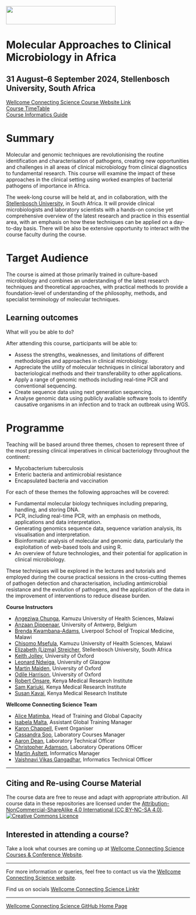 <img src="https://coursesandconferences.wellcomeconnectingscience.org/wp-content/themes/wcc_courses_and_conferences/dist/assets/svg/logo.svg" width="300" height="50"> 

# Molecular Approaches to Clinical Microbiology in Africa

## 31 August–6 September 2024, Stellenbosch University, South Africa

[Wellcome Connecting Science Course Website Link](https://coursesandconferences.wellcomeconnectingscience.org/event/molecular-genomic-approaches-to-clinical-microbiology-in-africa-20240831/) <br /> 
[Course TimeTable](https://github.com/WCSCourses/Molecular_Approaches_Clinical_Microbiology_2024/blob/main/Timetable.pdf) <br /> 
[Course Informatics Guide](https://github.com/WCSCourses/Molecular_Approaches_Clinical_Microbiology_2024/blob/main/Course_Informatics_Guide.md) <br /> 

# Summary

Molecular and genomic techniques are revolutionising the routine identification and characterisation of pathogens, creating new opportunities and challenges in all areas of clinical microbiology from clinical diagnostics to fundamental research. This course will examine the impact of these approaches in the clinical setting using worked examples of bacterial pathogens of importance in Africa.

The week-long course will be held at, and in collaboration, with the [Stellenbosch University](http://www.sun.ac.za/english), in South Africa. It will provide clinical microbiologists and laboratory scientists with a hands-on concise yet comprehensive overview of the latest research and practice in this essential area, with an emphasis on how these techniques can be applied on a day-to-day basis. There will be also be extensive opportunity to interact with the course faculty during the course.

# Target Audience

The course is aimed at those primarily trained in culture-based microbiology and combines an understanding of the latest research techniques and theoretical approaches, with practical methods to provide a foundation-level of understanding of the philosophy, methods, and specialist terminology of molecular techniques. 

## Learning outcomes

What will you be able to do?

After attending this course, participants will be able to:

- Assess the strengths, weaknesses, and limitations of different methodologies and approaches in clinical microbiology.
- Appreciate the utility of molecular techniques in clinical laboratory and bacteriological methods and their transferability to other applications.
- Apply a range of genomic methods including real-time PCR and conventional sequencing.
- Create sequence data using next generation sequencing.
- Analyse genomic data using publicly available software tools to identify causative organisms in an infection and to track an outbreak using WGS.

# Programme

Teaching will be based around three themes, chosen to represent three of the most pressing clinical imperatives in clinical bacteriology throughout the continent:

- Mycobacterium tuberculosis
- Enteric bacteria and antimicrobial resistance
- Encapsulated bacteria and vaccination

For each of these themes the following approaches will be covered:

- Fundamental molecular biology techniques including preparing, handling, and storing DNA.
- PCR, including real-time PCR, with an emphasis on methods, applications and data interpretation.
- Generating genomics sequence data, sequence variation analysis, its visualisation and interpretation.
- Bioinformatic analysis of molecular and genomic data, particularly the exploitation of web-based tools and using R.
- An overview of future technologies, and their potential for application in clinical microbiology.

These techniques will be explored in the lectures and tutorials and employed during the course practical sessions in the cross-cutting themes of pathogen detection and characterisation, including antimicrobial resistance and the evolution of pathogens, and the application of the data in the improvement of interventions to reduce disease burden.

**Course Instructors**   

- [Angeziwa Chunga](https://orcid.org/0000-0001-6500-2902), Kamuzu University of Health Sciences, Malawi
- [Anzaan Dippenaar](https://www.uantwerpen.be/en/staff/anzaan-dippenaar/), University of Antwerp, Belgium
- [Brenda Kwambana-Adams](https://www.lstmed.ac.uk/about/people/brenda-kwambana-adams), Liverpool School of Tropical Medicine, Malawi
- [Chisomo Msefula](https://orcid.org/0000-0003-2304-886X), Kamuzu University of Health Sciences, Malawi
- [Elizabeth (Lizma) Streicher](http://www.sun.ac.za/english/faculty/healthsciences/Molecular_Biology_Human_Genetics/tbgenomics/Pages/default.aspx), Stellenbosch University, South Africa 
- [Keith Jolley](https://www.biology.ox.ac.uk/people/dr-keith-jolley), University of Oxford
- [Leonard Ndwiga](https://www.linkedin.com/in/lndwiga), University of Glasgow
- [Martin Maiden](https://www.biology.ox.ac.uk/people/professor-martin-maiden), University of Oxford
- [Odile Harrison](https://www.ndph.ox.ac.uk/team/odile-harrison), University of Oxford
- [Robert Onsare](https://www.kemri.go.ke/cmr-staff-profiles/#1635772764582-f76cb380-cf24), Kenya Medical Research Institute
- [Sam Kariuki](http://www.kemri.go.ke/cmr-staff-profiles/#1635768168860-825b002f-afef), Kenya Medical Research Institute
- [Susan Kavai](https://www.kemri.go.ke/cmr-staff-profiles/#1648026803339-009e565e-07a8), Kenya Medical Research Institute

**Wellcome Connecting Science Team**   

- [Alice Matimba](https://uk.linkedin.com/in/alice-matimba-8805177), Head of Training and Global Capacity
- [Isabela Malta](https://www.linkedin.com/in/isabela-malta-754503162/), Assistant Global Training Manager
- [Karon Chappell](https://coursesandconferences.wellcomeconnectingscience.org/about-us/the-team/), Event Organiser
- [Cassandra Soo](https://uk.linkedin.com/in/cassandra-claire-soo-b3783277/ms?trk=people-guest_people_search-card), Laboratory Courses Manager
- [Aaron Dean](https://www.wellcomeconnectingscience.org/person/dean-aaron/), Laboratory Technical Officer
- [Christopher Adamson](https://www.wellcomeconnectingscience.org/person/adamson-chris/), Laboratory Operations Officer
- [Martin Asltett](https://coursesandconferences.wellcomeconnectingscience.org/about-us/the-team/), Informatics Manager
- [Vaishnavi Vikas Gangadhar](https://www.wellcomeconnectingscience.org/person/gangadhar-vaishnavi/), Informatics Technical Officer

******

## Citing and Re-using Course Material

The course data are free to reuse and adapt with appropriate attribution. All course data in these repositories are licensed under the <a rel="license" href="https://creativecommons.org/licenses/by-nc-sa/4.0/">Attribution-NonCommercial-ShareAlike 4.0 International (CC BY-NC-SA 4.0)</a>. <a rel="license" href="http://creativecommons.org/licenses/by/4.0/"><img alt="Creative Commons Licence" style="border-width:0" src="https://i.creativecommons.org/l/by-nc-sa/4.0/88x31.png" /></a><br /> 

## Interested in attending a course?

Take a look what courses are coming up at [Wellcome Connecting Science Courses & Conference Website](https://coursesandconferences.wellcomeconnectingscience.org/our-events/).

---

For more information or queries, feel free to contact us via the [Wellcome Connecting Science website](https://coursesandconferences.wellcomeconnectingscience.org).<br /> 


Find us on socials [Wellcome Connecting Science Linktr](https://linktr.ee/eventswcs)

---

[Wellcome Connecting Science GitHub Home Page](https://github.com/WCSCourses) <br /> 

